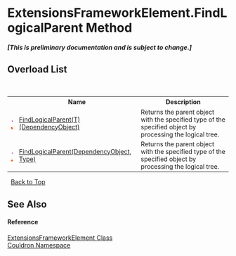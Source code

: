 # ExtensionsFrameworkElement.FindLogicalParent Method 
 _**\[This is preliminary documentation and is subject to change.\]**_


## Overload List
&nbsp;<table><tr><th></th><th>Name</th><th>Description</th></tr><tr><td>![Public method](media/pubmethod.gif "Public method")![Static member](media/static.gif "Static member")</td><td><a href="M_Couldron_ExtensionsFrameworkElement_FindLogicalParent__1">FindLogicalParent(T)(DependencyObject)</a></td><td>
Returns the parent object with the specified type of the specified object by processing the logical tree.</td></tr><tr><td>![Public method](media/pubmethod.gif "Public method")![Static member](media/static.gif "Static member")</td><td><a href="M_Couldron_ExtensionsFrameworkElement_FindLogicalParent">FindLogicalParent(DependencyObject, Type)</a></td><td>
Returns the parent object with the specified type of the specified object by processing the logical tree.</td></tr></table>&nbsp;
<a href="#extensionsframeworkelement.findlogicalparent-method">Back to Top</a>

## See Also


#### Reference
<a href="T_Couldron_ExtensionsFrameworkElement">ExtensionsFrameworkElement Class</a><br /><a href="N_Couldron">Couldron Namespace</a><br />